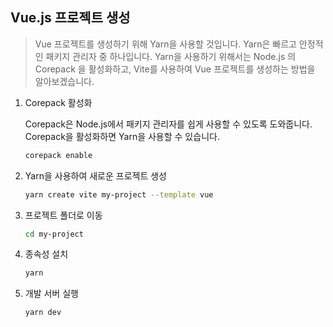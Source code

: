 ## Vue.js 프로젝트 생성

> Vue 프로젝트를 생성하기 위해 Yarn을 사용할 것입니다. Yarn은 빠르고 안정적인 패키지 관리자 중 하나입니다. Yarn을 사용하기 위해서는 Node.js 의 Corepack 을 활성화하고, Vite를 사용하여 Vue 프로젝트를 생성하는 방법을 알아보겠습니다.

1. Corepack 활성화

    Corepack은 Node.js에서 패키지 관리자를 쉽게 사용할 수 있도록 도와줍니다. Corepack을 활성화하면 Yarn을 사용할 수 있습니다.

    ```sh
    corepack enable
    ```

2. Yarn을 사용하여 새로운 프로젝트 생성

    ```sh
    yarn create vite my-project --template vue
    ```

3. 프로젝트 폴더로 이동

    ```sh
    cd my-project
    ```

4. 종속성 설치

    ```sh
    yarn
    ```

5. 개발 서버 실행

    ```sh
    yarn dev
    ```
